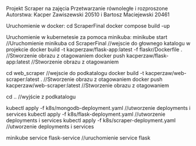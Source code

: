Projekt Scraper na zajęcia Przetwarzanie równoległe i rozproszone
Autorstwa: Kacper Zawiszewski 20510 i Bartosz Maciejewski 20461

Uruchomienie w docker:
  cd ScraperFinal
  docker compose build -up

Uruchomienie w kubernetesie za pomoca minikuba:
  minikube start //Uruchomienie minikuba
  cd ScraperFinal //wejscie do głownego katalogu w projekcie
  docker build -t kacperzaw/flask-app:latest -f flaskr/Dockerfile . //Stworzenie obrazu z otagowaniem
  docker push kacperzaw/flask-app:latest //Stworzenie obrazu z otagowaniem
  
  cd web_scraper //wejscie do podkatalogu
  docker build -t kacperzaw/web-scraper:latest . //Stworzenie obrazu z otagowaniem
  docker push kacperzaw/web-scraper:latest //Stworzenie obrazu z otagowaniem
  
  cd .. //wyjście z podkatalogu
  
  kubectl apply -f k8s/mongodb-deployment.yaml //utworzenie deployments i services
  kubectl apply -f k8s/flask-deployment.yaml //utworzenie deployments i services
  kubectl apply -f k8s/scraper-deployment.yaml //utworzenie deployments i services
  
  minikube service flask-service //uruchomienie service flask
